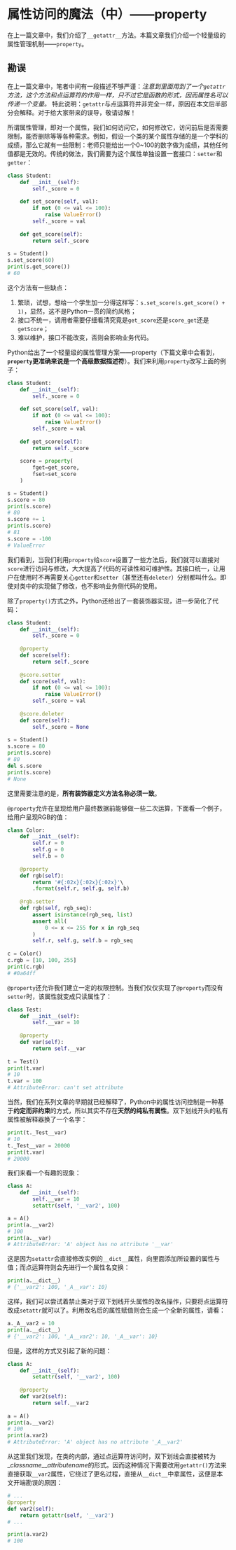 # 属性访问的魔法（中）——property

在上一篇文章中，我们介绍了`__getattr__`方法。本篇文章我们介绍一个轻量级的属性管理机制——`property`。

## 勘误

在上一篇文章中，笔者中间有一段描述不够严谨：*注意到里面用到了一个`getattr`方法，这个方法和点运算符的作用一样，只不过它是函数的形式，因而属性名可以传递一个变量。* 特此说明：`getattr`与点运算符并非完全一样，原因在本文后半部分会解释。对于给大家带来的误导，敬请谅解！



所谓属性管理，即对一个属性，我们如何访问它，如何修改它，访问前后是否需要限制，能否删除等等各种需求。例如，假设一个类的某个属性存储的是一个学科的成绩，那么它就有一些限制：老师只能给出一个0~100的数字做为成绩，其他任何值都是无效的。传统的做法，我们需要为这个属性单独设置一套接口：`setter`和`getter`：

```python
class Student:
    def __init__(self):
        self._score = 0
        
    def set_score(self, val):
        if not (0 <= val <= 100):
            raise ValueError()
        self._score = val
        
    def get_score(self):
        return self._score 
        
s = Student()
s.set_score(60)
print(s.get_score())
# 60
```

这个方法有一些缺点：

1. 繁琐，试想，想给一个学生加一分得这样写：`s.set_score(s.get_score() + 1)`，显然，这不是Python一贯的简约风格；
2. 接口不统一，调用者需要仔细看清究竟是`get_score`还是`score_get`还是`getScore`；
3. 难以维护，接口不能改变，否则会影响业务代码。

Python给出了一个轻量级的属性管理方案——property（下篇文章中会看到，**`property`更准确来说是一个高级数据描述符**）。我们来利用`property`改写上面的例子：

```python
class Student:
    def __init__(self):
        self._score = 0
        
    def set_score(self, val):
        if not (0 <= val <= 100):
            raise ValueError()
        self._score = val
        
    def get_score(self):
        return self._score 
    
    score = property(
        fget=get_score,
        fset=set_score
    )

s = Student()
s.score = 80
print(s.score)
# 80
s.score += 1
print(s.score)
# 81
s.score = -100
# ValueError
```

我们看到，当我们利用`property`给`score`设置了一些方法后，我们就可以直接对`score`进行访问与修改，大大提高了代码的可读性和可维护性。其接口统一，让用户在使用时不再需要关心`getter`和`setter`（甚至还有`deleter`）分别都叫什么。即使对类中的实现做了修改，也不影响业务侧代码的使用。

除了`property()`方式之外，Python还给出了一套装饰器实现，进一步简化了代码：

```python
class Student:
    def __init__(self):
        self._score = 0
    
    @property
    def score(self):
        return self._score
    
    @score.setter
    def score(self, val):
        if not (0 <= val <= 100):
            raise ValueError()
        self._score = val
	
    @score.deleter
	def score(self):
        self._score = None
        
s = Student()
s.score = 80
print(s.score)
# 80
del s.score
print(s.score)
# None
```

这里需要注意的是，**所有装饰器定义方法名称必须一致**。

`@property`允许在呈现给用户最终数据前能够做一些二次运算，下面看一个例子，给用户呈现RGB的值：

```python
class Color:
    def __init__(self):
        self.r = 0
        self.g = 0
        self.b = 0
        
    @property
    def rgb(self):
        return '#{:02x}{:02x}{:02x}'\
    	.format(self.r, self.g, self.b)
    
    @rgb.setter
    def rgb(self, rgb_seq):
        assert isinstance(rgb_seq, list)
        assert all(
            0 <= x <= 255 for x in rgb_seq
        )
        self.r, self.g, self.b = rgb_seq
    
c = Color()
c.rgb = [10, 100, 255]
print(c.rgb)
# #0a64ff
```

`@property`还允许我们建立一定的权限控制。当我们仅仅实现了`@property`而没有`setter`时，该属性就变成只读属性了：

```python
class Test:
    def __init__(self):
        self.__var = 10
        
    @property
    def var(self):
        return self.__var
    
t = Test()
print(t.var)
# 10
t.var = 100
# AttributeError: can't set attribute
```

当然，我们在系列文章的早期就已经解释了，Python中的属性访问控制是一种基于**约定而非约束**的方式，所以其实不存在**天然的纯私有属性**。双下划线开头的私有属性被解释器换了一个名字：

```python
print(t._Test__var)
# 10
t._Test__var = 20000
print(t.var)
# 20000
```

我们来看一个有趣的现象：

```python
class A:
    def __init__(self):
        self.__var = 10
        setattr(self, '__var2', 100)

a = A()
print(a.__var2)
# 100
print(a.__var)
# AttributeError: 'A' object has no attribute '__var'
```

这是因为`setattr`会直接修改实例的`__dict__`属性，向里面添加所设置的属性与值；而点运算符则会先进行一个属性名变换：

```python
print(a.__dict__)
# {'__var2': 100, '_A__var': 10}
```

这样，我们可以尝试着禁止类对于双下划线开头属性的改名操作，只要将点运算符改成`setattr`就可以了。利用改名后的属性赋值则会生成一个全新的属性，请看：

```python
a._A__var2 = 10
print(a.__dict__)
# {'__var2': 100, '_A__var2': 10, '_A__var': 10}
```

但是，这样的方式又引起了新的问题：

```python
class A:
    def __init__(self):
        setattr(self, '__var2', 100)
        
    @property
    def var2(self):
        return self.__var2
    
a = A()
print(a.__var2)
# 100
print(a.var2)
# AttributeError: 'A' object has no attribute '_A__var2'
```

从这里我们发现，在类的内部，通过点运算符访问时，双下划线会直接被转为\_*classname*\_\_*attributename*的形式。因而这种情况下需要改用`getattr()`方法来直接获取`__var2`属性，它绕过了更名过程，直接从`__dict__`中拿属性，这便是本文开端勘误的原因：

```python
# ...
@property
def var2(self):
    return getattr(self, '__var2')
# ...

print(a.var2)
# 100
```

